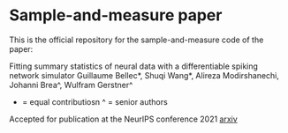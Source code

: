 # Sample-and-measure paper

This is the official repository for the sample-and-measure code of the paper:

Fitting summary statistics of neural data with a differentiable spiking network simulator
Guillaume Bellec*, Shuqi Wang*, Alireza Modirshanechi, Johanni Brea^, Wulfram Gerstner^

* = equal contributiosn
^ = senior authors

Accepted for publication at the NeurIPS conference 2021
[arxiv](https://arxiv.org/abs/2106.10064)

